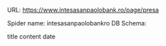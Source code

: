 URL: https://www.intesasanpaolobank.ro/page/presa

Spider name: intesasanpaolobankro
DB Schema:

title
content
date